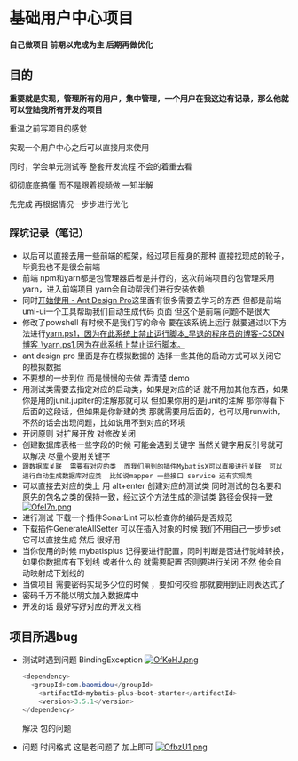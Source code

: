# 基础用户中心项目



**自己做项目 前期以完成为主 后期再做优化**



## 目的

**重要就是实现，管理所有的用户，集中管理，一个用户在我这边有记录，那么他就可以登陆我所有开发的项目**

重温之前写项目的感觉

实现一个用户中心之后可以直接用来使用

同时，学会单元测试等 整套开发流程 不会的着重去看

彻彻底底搞懂  而不是跟着视频做 一知半解

先完成 再根据情况一步步进行优化

## **`踩坑记录（笔记）`**

- 以后可以直接去用一些前端的框架，经过项目瘦身的那种  直接找现成的轮子，毕竟我也不是很会前端
- 前端 npm和yarn都是包管理器后者是并行的，这次前端项目的包管理采用yarn，进入前端项目 yarn会自动帮我们进行安装依赖
- 同时[开始使用 - Ant Design Pro](https://pro.ant.design/zh-CN/docs/getting-started)这里面有很多需要去学习的东西  但都是前端   umi-ui一个工具帮助我们自动生成代码 页面  但这个是前端 问题不是很大
- 修改了powshell  有时候不是我们写的命令  要在该系统上运行 就要通过以下方法进行[yarn.ps1，因为在此系统上禁止运行脚本_早退的程序员的博客-CSDN博客_\yarn.ps1,因为在此系统上禁止运行脚本。](https://blog.csdn.net/qqnbsp/article/details/108449239?utm_medium=distribute.pc_relevant.none-task-blog-2~default~baidujs_baidulandingword~default-0-108449239-blog-115471596.pc_relevant_paycolumn_v3&spm=1001.2101.3001.4242.1&utm_relevant_index=3)
- ant design pro 里面是存在模拟数据的  选择一些其他的启动方式可以关闭它的模拟数据
- 不要想的一步到位 而是慢慢的去做 弄清楚 demo
- 用测试类需要去指定对应的启动类，如果是对应的话 就不用加其他东西，如果你是用的junit.jupiter的注解那就可以  但如果你用的是junit的注解 那你得看下后面的这段话，但如果是你新建的类 那就需要用后面的，也可以用runwith，不然的话会出现问题，比如说用不到对应的环境
- 开闭原则 对扩展开放 对修改关闭
- 创建数据库表格一些字段的时候 可能会遇到关键字  当然关键字用反引号就可以解决  尽量不要用关键字
- `跟数据库关联  需要有对应的类  而我们用到的插件MybatisX可以直接进行关联  可以进行自动生成数据库对应类  比如说mapper 一些接口 service 还有实现类`
- 可以直接去对应的类上 用 alt+enter 创建对应的测试类   同时测试的包名要和原先的包名之类的保持一致，经过这个方法生成的测试类 路径会保持一致
  [![OfeI7n.png](https://s1.ax1x.com/2022/05/16/OfeI7n.png)](https://imgtu.com/i/OfeI7n)
- 进行测试 下载一个插件SonarLint  可以检查你的编码是否规范   
- 下载插件GenerateAllSetter  可以在插入对象的时候  我们不用自己一步步set  它可以直接生成 然后  很好用 
- 当你使用的时候 mybatisplus 记得要进行配置，同时判断是否进行驼峰转换，如果你数据库有下划线 或者什么的 就需要配置 否则要进行关闭 不然 他会自动映射成下划线的
- 当做项目  需要密码实现多少位的时候 ，要如何校验  那就要用到正则表达式了
- 密码千万不能以明文加入数据库中
- 开发的话  最好写好对应的开发文档















































## 项目所遇bug

- 测试时遇到问题  BindingException
  [![OfKeHJ.png](https://s1.ax1x.com/2022/05/16/OfKeHJ.png)](https://imgtu.com/i/OfKeHJ)

  ```java
  <dependency>
  	<groupId>com.baomidou</groupId>
      <artifactId>mybatis-plus-boot-starter</artifactId>
      <version>3.5.1</version>
  </dependency>
  ```

  解决  包的问题

- 问题 时间格式  这是老问题了  加上即可
  [![OfbzU1.png](https://s1.ax1x.com/2022/05/16/OfbzU1.png)](https://imgtu.com/i/OfbzU1)